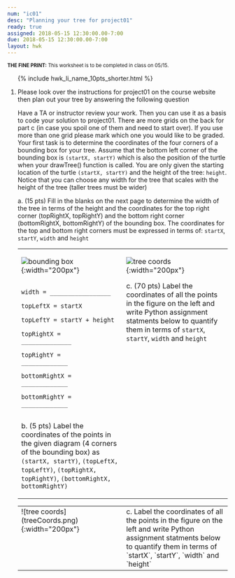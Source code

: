 ```yaml
---
num: "ic01"
desc: "Planning your tree for project01"
ready: true
assigned: 2018-05-15 12:30:00.00-7:00
due: 2018-05-15 12:30:00.00-7:00
layout: hwk
---
```


<div style="font-size:80%">
<b>THE FINE PRINT:</b> This worksheet is to be completed in class on 05/15.</b>
</div>

<ol>

{% include hwk_li_name_10pts_shorter.html %}

<li markdown="1"> Please look over the instructions for project01 on the course website
then plan out your tree by answering the following question

Have a TA or instructor review your work.  Then you can use it as a basis to code your solution to project01.   There are more grids on the back for part c (in case you spoil one of them and need to start over). If you use more than one grid please mark which one you would like to be graded. Your first task is to determine the coordinates of the four corners of a bounding box for your tree. Assume that the bottom left corner of the bounding box is `(startX, startY)` which is also the position of the turtle when your drawTree() function is called. You are only given the starting location of the turtle `(startX, startY)` and the height of the tree: `height`. Notice that you can choose any width for the tree that scales with the height of the tree (taller trees must be wider)

a. (15 pts) Fill in the blanks on the next page to determine the width of the tree in terms of the height and the coordinates for the top right corner (topRightX, topRightY) and the bottom right corner (bottomRightX, bottomRightY) of the bounding box. The coordinates for the top and bottom right corners must be expressed in terms of: `startX`, `startY`, `width` and `height`
<div class="pagebreak">
</div>

<style>
table.turtle * td { vertical-align: top; }
</style>

<table class="turtle">
<tr>
<td markdown="1">

![bounding box](boundingCoords.png){:width="200px"}

```

width = _________________

topLeftX = startX 

topLeftY = startY + height

topRightX =   ______________

topRightY =    _____________

bottomRightX = _____________

bottomRightY = _____________
    
```

b. (5 pts) Label the coordinates of the points in the given diagram (4 corners of the bounding box) as `(startX, startY)`, `(topLeftX, topLeftY)`, `(topRightX, topRightY)`, `(bottomRightX, bottomRightY)`

</td>
<td markdown="1" style="width:50%">

![tree coords](treeCoords.png){:width="200px"}

c. (70 pts) Label the coordinates of all the points in the figure on the left and write Python assignment statments below to quantify them in terms of `startX`, `startY`, `width` and `height` 

</td>
</tr>
</table>



<div style="font-size:80%" markdown="1">

</div>


<table class="turtle">
<tr>

<td markdown="1" style="width:50%">
![tree coords](treeCoords.png){:width="200px"}

</td>

<td markdown="1" style="width:300px">
c. Label the coordinates of all the points in the figure on the left and write Python assignment statments below to quantify them in terms of `startX`, `startY`, `width` and `height` 

</td>
</tr>
</table>

<table class="turtle">
<tr>






